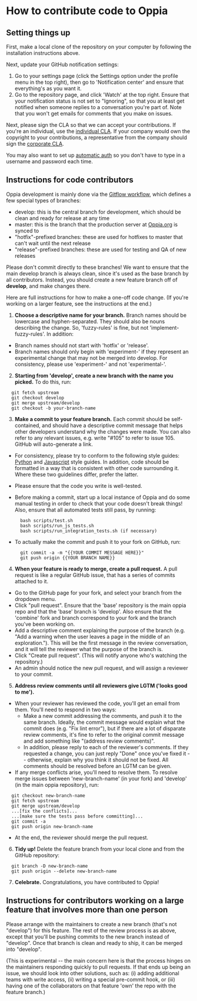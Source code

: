 # How to contribute code to Oppia

## Setting things up

First, make a local clone of the repository on your computer by following the installation instructions above.

Next, update your GitHub notification settings:

1. Go to your settings page (click the Settings option under the profile menu in the top right), then go to 'Notification center' and ensure that everything's as you want it.
2. Go to the repository page, and click 'Watch' at the top right. Ensure that your notification status is not set to "Ignoring", so that you at least get notified when someone replies to a conversation you're part of. Note that you won't get emails for comments that you make on issues.

Next, please sign the CLA so that we can accept your contributions. If you're an individual, use the [individual CLA](https://goo.gl/forms/AttNH80OV0). If your company would own the copyright to your contributions, a representative from the company should sign the [corporate CLA](https://goo.gl/forms/xDq9gK3Zcv).

You may also want to set up [automatic auth](https://help.github.com/articles/set-up-git/#next-steps-authenticating-with-github-from-git) so you don't have to type in a username and password each time.

## Instructions for code contributors

Oppia development is mainly done via the [Gitflow workflow](https://www.atlassian.com/git/tutorials/comparing-workflows/gitflow-workflow), which defines a few special types of branches:

* develop: this is the central branch for development, which should be clean and ready for release at any time
* master: this is the branch that the production server at [Oppia.org](https://www.oppia.org) is synced to
* "hotfix"-prefixed branches: these are used for hotfixes to master that can't wait until the next release
* "release"-prefixed branches: these are used for testing and QA of new releases

Please don't commit directly to these branches! We want to ensure that the main develop branch is always clean, since it's used as the base branch by all contributors. Instead, you should create a new feature branch off of **develop**, and make changes there.

Here are full instructions for how to make a one-off code change. (If you're working on a larger feature, see the instructions at the end.)

1. **Choose a descriptive name for your branch.** Branch names should be lowercase and hyphen-separated. They should also be nouns describing the change. So, 'fuzzy-rules' is fine, but not 'implement-fuzzy-rules'. In addition:
  * Branch names should not start with 'hotfix' or 'release'.
  * Branch names should only begin with 'experiment-' if they represent an experimental change that may not be merged into develop. For consistency, please use 'experiment-' and not 'experimental-'.
2. **Starting from 'develop', create a new branch with the name you picked.** To do this, run:

  ```
    git fetch upstream
    git checkout develop
    git merge upstream/develop
    git checkout -b your-branch-name
  ```

3. **Make a commit to your feature branch.** Each commit should be self-contained, and should have a descriptive commit message that helps other developers understand why the changes were made. You can also refer to any relevant issues, e.g. write "#105" to refer to issue 105. GitHub will auto-generate a link.
  * For consistency, please try to conform to the following style guides: [Python](http://google-styleguide.googlecode.com/svn/trunk/pyguide.html) and [Javascript](https://google-styleguide.googlecode.com/svn/trunk/javascriptguide.xml) style guides. In addition, code should be formatted in a way that is consistent with other code surrounding it. Where these two guidelines differ, prefer the latter.
  * Please ensure that the code you write is well-tested.
  * Before making a commit, start up a local instance of Oppia and do some manual testing in order to check that your code doesn't break things! Also, ensure that all automated tests still pass, by running:

    ```
      bash scripts/test.sh
      bash scripts/run_js_tests.sh
      bash scripts/run_integration_tests.sh (if necessary)
    ```

  * To actually make the commit and push it to your fork on GitHub, run:

    ```
      git commit -a -m "{{YOUR COMMIT MESSAGE HERE}}"
      git push origin {{YOUR BRANCH NAME}}
    ```

4. **When your feature is ready to merge, create a pull request.** A pull request is like a regular GitHub issue, that has a series of commits attached to it.
  * Go to the GitHub page for your fork, and select your branch from the dropdown menu.
  * Click "pull request". Ensure that the 'base' repository is the main oppia repo and that the 'base' branch is 'develop'. Also ensure that the 'combine' fork and branch correspond to your fork and the branch you've been working on.
  * Add a descriptive comment explaining the purpose of the branch (e.g. "Add a warning when the user leaves a page in the middle of an exploration."). This will be the first message in the review conversation, and it will tell the reviewer what the purpose of the branch is.
  * Click "Create pull request". (This will notify anyone who's watching the repository.)
  * An admin should notice the new pull request, and will assign a reviewer to your commit.
5. **Address review comments until all reviewers give LGTM ('looks good to me').**
  * When your reviewer has reviewed the code, you'll get an email from them. You'll need to respond in two ways:
     * Make a new commit addressing the comments, and push it to the same branch. Ideally, the commit message would explain what the commit does (e.g. "Fix lint error"), but if there are a lot of disparate review comments, it's fine to refer to the original commit message and add something like "(address review comments)".
     * In addition, please reply to each of the reviewer's comments. If they requested a change, you can just reply "Done" once you've fixed it -- otherwise, explain why you think it should not be fixed. All comments should be resolved before an LGTM can be given.
  * If any merge conflicts arise, you'll need to resolve them. To resolve merge issues between 'new-branch-name' (in your fork) and 'develop' (in the main oppia repository), run:

  ```
    git checkout new-branch-name
    git fetch upstream
    git merge upstream/develop
    ...[fix the conflicts]...
    ...[make sure the tests pass before committing]...
    git commit -a
    git push origin new-branch-name
  ```

  * At the end, the reviewer should merge the pull request.
6. **Tidy up!** Delete the feature branch from your local clone and from the GitHub repository:

  ```
    git branch -D new-branch-name
    git push origin --delete new-branch-name
  ```

7. **Celebrate.** Congratulations, you have contributed to Oppia!

## Instructions for contributors working on a large feature that involves more than one person

Please arrange with the maintainers to create a new branch (that's not "develop") for this feature. The rest of the review process is as above, except that you'll be pushing commits to the new branch instead of "develop". Once that branch is clean and ready to ship, it can be merged into "develop".

(This is experimental -- the main concern here is that the process hinges on the maintainers responding quickly to pull requests. If that ends up being an issue, we should look into other solutions, such as: (i) adding additional teams with write access, (ii) writing a special pre-commit hook, or (iii) having one of the collaborators on that feature 'own' the repo with the feature branch.)
